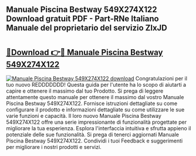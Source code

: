 ## Manuale Piscina Bestway 549X274X122 Download gratuit PDF - Part-RNe Italiano Manuale del proprietario del servizio ZlxJD

# <h2><a href="http://dfefr8a.blite.top/?on=Manuale+Piscina+Bestway+549X274X122">🔗Download 👉🔴 Manuale Piscina Bestway 549X274X122</a></h2>

[![Manuale Piscina Bestway 549X274X122 download](https://i.imgur.com/lujVjoI.png)](http://dfefr8a.blite.top/?on=Manuale+Piscina+Bestway+549X274X122)
Congratulazioni per il tuo nuovo REDDDDDDD! Questa guida per l'utente ha lo scopo di aiutarti a capire e ottenere il massimo dal tuo Prodotto. Si prega di leggere attentamente questo manuale per ottenere il massimo dal vostro Manuale Piscina Bestway 549X274X122. Fornisce istruzioni dettagliate su come configurare il prodotto e informazioni dettagliate su come utilizzare le sue varie funzioni e capacità. Il loro nuovo Manuale Piscina Bestway 549X274X122 offre una serie impressionante di funzionalità progettate per migliorare la tua esperienza. Esplora l'interfaccia intuitiva e sfrutta appieno il potenziale delle sue funzionalità. Si prega di tenerci aggiornati Manuale Piscina Bestway 549X274X122. Condividi i tuoi Feedback e suggerimenti per migliorare i nostri prodotti e servizi.
